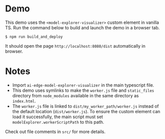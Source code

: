 # Demo

This demo uses the `<model-explorer-visualizer>` custom element in vanilla TS.
Run the command below to build and launch the demo in a browser tab.

```
$ npm run build_and_deploy
```

It should open the page `http://localhost:8080/dist` automatically in browser.

# Notes

- Import `ai-edge-model-explorer-visualizer` in the main typescript file.
- This demo uses symlinks to make the `worker.js` file and `static_files`
  directory from `node_modules` available in the same directory as `index.html`.
- The `worker.js` file is linked to `dist/my_worker_path/worker.js` instead of
  the default location (`dist/worker.js`). To ensure the custom element can
  load it successfully, the main script must set
  `modelExplorer.workerScriptPath` to this path.

Check out file comments in `src/` for more details.
